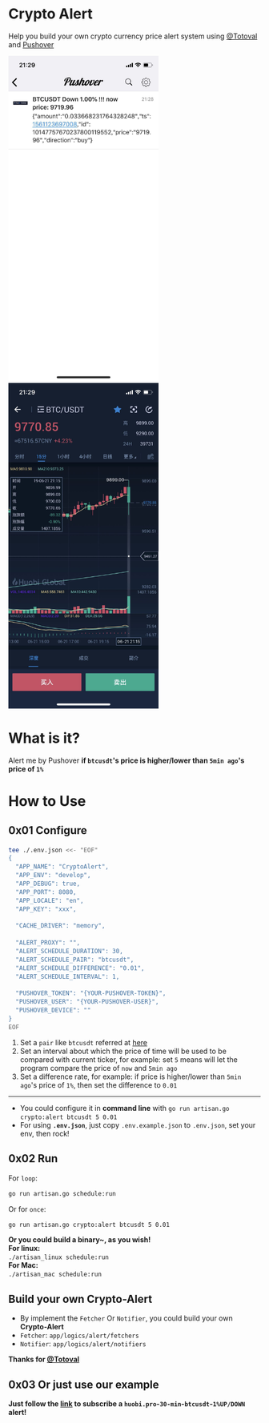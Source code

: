 # Crypto Alert
Help you build your own crypto currency price alert system using [@Totoval](https://github.com/totoval/totoval) and [Pushover](https://pushover.net)

<img src="https://raw.githubusercontent.com/totoval/crypto-alert/master/readme_assets/WechatIMG539.jpeg" alt="pushover" width="300" /> <img src="https://raw.githubusercontent.com/totoval/crypto-alert/master/readme_assets/WechatIMG538.jpeg" alt="huobi.pro" width="300" />

# What is it?
Alert me by Pushover **if `btcusdt`'s price is higher/lower than `5min ago`'s price of `1%`**

# How to Use
## 0x01 Configure

```bash
tee ./.env.json <<- "EOF"
{
  "APP_NAME": "CryptoAlert",
  "APP_ENV": "develop",
  "APP_DEBUG": true,
  "APP_PORT": 8080,
  "APP_LOCALE": "en",
  "APP_KEY": "xxx",

  "CACHE_DRIVER": "memory",

  "ALERT_PROXY": "",
  "ALERT_SCHEDULE_DURATION": 30,
  "ALERT_SCHEDULE_PAIR": "btcusdt",
  "ALERT_SCHEDULE_DIFFERENCE": "0.01",
  "ALERT_SCHEDULE_INTERVAL": 1,

  "PUSHOVER_TOKEN": "{YOUR-PUSHOVER-TOKEN}",
  "PUSHOVER_USER": "{YOUR-PUSHOVER-USER}",
  "PUSHOVER_DEVICE": ""
}
EOF
```

1. Set a `pair` like `btcusdt` referred at [here](https://huobiapi.github.io/docs/spot/v1/cn/#0e505d18dc)
2. Set an interval about which the price of time will be used to be compared with current ticker, for example: 
    set `5` means will let the program compare the price of `now` and `5min ago`
3. Set a difference rate, for example: if price is higher/lower than `5min ago`'s price of `1%`, then set the difference to `0.01` 

---

* You could configure it in **command line** with `go run artisan.go crypto:alert btcusdt 5 0.01`  
* For using **`.env.json`**, just copy `.env.example.json` to `.env.json`, set your env, then rock!

## 0x02 Run

For `loop`:
```bash
go run artisan.go schedule:run
```
Or for `once`:
```bash
go run artisan.go crypto:alert btcusdt 5 0.01
```

**Or you could build a binary~, as you wish!**   
**For linux:**  
`./artisan_linux schedule:run`  
**For Mac:**  
`./artisan_mac schedule:run`

## Build your own Crypto-Alert
* By implement the `Fetcher` Or `Notifier`, you could build your own **Crypto-Alert**
* `Fetcher`: `app/logics/alert/fetchers`
* `Notifier`: `app/logics/alert/notifiers`

**Thanks for [@Totoval](https://github.com/totoval/totoval)**

## 0x03 Or just use our example
**Just follow the [link](https://pushover.net/subscribe/CryptoAlert-7q6qr9j2qr4mm39) to subscribe a `huobi.pro`-`30-min`-`btcusdt`-`1%UP/DOWN` alert!**
